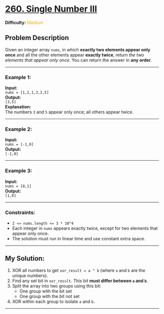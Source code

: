 # [260. Single Number III](https://leetcode.com/problems/single-number-iii/)
**Difficulty:** <span style="color: orange">Medium</span>

## Problem Description

Given an integer array `nums`, in which **exactly two elements appear only once** and all the other elements appear **exactly twice**, return *the two elements that appear only once*. You can return the answer in **any order**.

---

### Example 1:

**Input:**  
`nums = [1,2,1,3,2,5]`  
**Output:**  
`[3,5]`  
**Explanation:**  
The numbers `3` and `5` appear only once; all others appear twice.

---

### Example 2:

**Input:**  
`nums = [-1,0]`  
**Output:**  
`[-1,0]`

---

### Example 3:

**Input:**  
`nums = [0,1]`  
**Output:**  
`[1,0]`

---

### Constraints:

- `2 <= nums.length <= 3 * 10^4`
- Each integer in `nums` appears exactly twice, except for two elements that appear only once.
- The solution must run in linear time and use constant extra space.

---

## My Solution:

1. XOR all numbers to get `xor_result = a ^ b` (where `a` and `b` are the unique numbers).
2. Find any set bit in `xor_result`. This bit **must differ between `a` and `b`**.
3. Split the array into two groups using this bit:
   - One group with the bit set
   - One group with the bit not set
4. XOR within each group to isolate `a` and `b`.

---